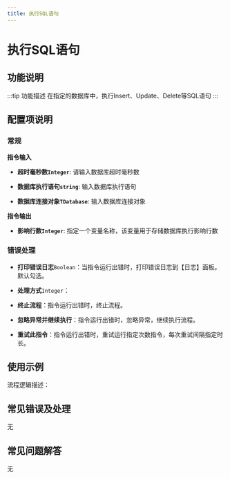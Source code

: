 ```yaml
---
title: 执行SQL语句
---
```


# 执行SQL语句

## 功能说明

:::tip 功能描述
在指定的数据库中，执行Insert、Update、Delete等SQL语句
:::

## 配置项说明

### 常规

**指令输入**

- **超时毫秒数`Integer`**: 请输入数据库超时毫秒数

- **数据库执行语句`string`**: 输入数据库执行语句

- **数据库连接对象`TDatabase`**: 输入数据库连接对象


**指令输出**

- **影响行数`Integer`**: 指定一个变量名称，该变量用于存储数据库执行影响行数

### 错误处理

- **打印错误日志**`Boolean`：当指令运行出错时，打印错误日志到【日志】面板。默认勾选。

- **处理方式**`Integer`：

 - **终止流程**：指令运行出错时，终止流程。

 - **忽略异常并继续执行**：指令运行出错时，忽略异常，继续执行流程。

 - **重试此指令**：指令运行出错时，重试运行指定次数指令，每次重试间隔指定时长。

## 使用示例

流程逻辑描述：

## 常见错误及处理

无

## 常见问题解答

无

